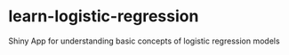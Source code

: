# learn-logistic-regression
Shiny App for understanding basic concepts of logistic regression models
